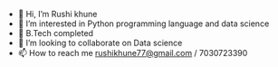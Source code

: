 - 👋 Hi, I’m Rushi khune
- 👀 I’m interested in Python programming language and data science
- 🌱 B.Tech completed 
- 💞️ I’m looking to collaborate on Data science
- 📫 How to reach me rushikhune77@gmail.com / 7030723390

<!---
Rushikhune7/Rushikhune7 is a ✨ special ✨ repository because its `README.md` (this file) appears on your GitHub profile.
You can click the Preview link to take a look at your changes.
--->

